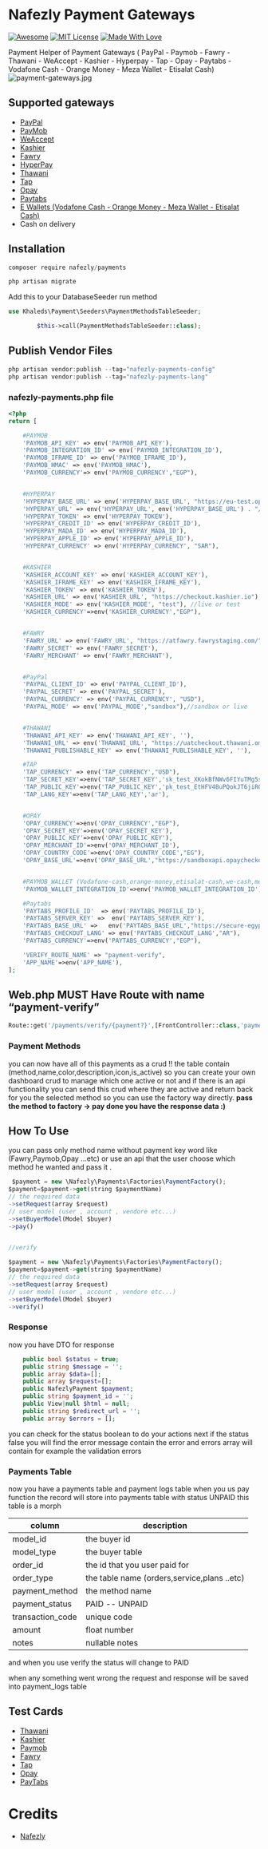 # Nafezly Payment Gateways

[![Awesome](https://cdn.rawgit.com/sindresorhus/awesome/d7305f38d29fed78fa85652e3a63e154dd8e8829/media/badge.svg)](https://github.com/sindresorhus/awesome)
[![MIT License](https://img.shields.io/badge/License-MIT-green.svg)](https://choosealicense.com/licenses/mit/)
[![Made With Love](https://img.shields.io/badge/Made%20With-Love-orange.svg)](https://github.com/chetanraj/awesome-github-badges)

Payment Helper of Payment Gateways ( PayPal - Paymob - Fawry - Thawani - WeAccept - Kashier - Hyperpay - Tap - Opay - Paytabs - Vodafone Cash - Orange Money - Meza Wallet - Etisalat Cash)
![payment-gateways.jpg](https://github.com/nafezly/payments/blob/master/payment-gateways.jpg?raw=true&v=2)


## Supported gateways

- [PayPal](https://paypal.com/)
- [PayMob](https://paymob.com/)
- [WeAccept](https://paymob.com/)
- [Kashier](https://kashier.io/)
- [Fawry](https://fawry.com/)
- [HyperPay](https://www.hyperpay.com/)
- [Thawani](https://thawani.om/)
- [Tap](https://www.tap.company/)
- [Opay](https://www.opaycheckout.com/)
- [Paytabs](https://site.paytabs.com/)
- [E Wallets (Vodafone Cash - Orange Money - Meza Wallet - Etisalat Cash)](https://paymob.com/)
- Cash on delivery

## Installation

```jsx
composer require nafezly/payments

php artisan migrate

```
Add this to your DatabaseSeeder run method
```php
use Khaleds\Payment\Seeders\PaymentMethodsTableSeeder;

        $this->call(PaymentMethodsTableSeeder::class);
````
## Publish Vendor Files

```jsx
php artisan vendor:publish --tag="nafezly-payments-config"
php artisan vendor:publish --tag="nafezly-payments-lang"
```

### nafezly-payments.php file

```php
<?php
return [

    #PAYMOB
    'PAYMOB_API_KEY' => env('PAYMOB_API_KEY'),
    'PAYMOB_INTEGRATION_ID' => env('PAYMOB_INTEGRATION_ID'),
    'PAYMOB_IFRAME_ID' => env('PAYMOB_IFRAME_ID'),
    'PAYMOB_HMAC' => env('PAYMOB_HMAC'),
    'PAYMOB_CURRENCY'=> env('PAYMOB_CURRENCY',"EGP"),


    #HYPERPAY
    'HYPERPAY_BASE_URL' => env('HYPERPAY_BASE_URL', "https://eu-test.oppwa.com"),
    'HYPERPAY_URL' => env('HYPERPAY_URL', env('HYPERPAY_BASE_URL') . "/v1/checkouts"),
    'HYPERPAY_TOKEN' => env('HYPERPAY_TOKEN'),
    'HYPERPAY_CREDIT_ID' => env('HYPERPAY_CREDIT_ID'),
    'HYPERPAY_MADA_ID' => env('HYPERPAY_MADA_ID'),
    'HYPERPAY_APPLE_ID' => env('HYPERPAY_APPLE_ID'),
    'HYPERPAY_CURRENCY' => env('HYPERPAY_CURRENCY', "SAR"),


    #KASHIER
    'KASHIER_ACCOUNT_KEY' => env('KASHIER_ACCOUNT_KEY'),
    'KASHIER_IFRAME_KEY' => env('KASHIER_IFRAME_KEY'),
    'KASHIER_TOKEN' => env('KASHIER_TOKEN'),
    'KASHIER_URL' => env('KASHIER_URL', "https://checkout.kashier.io"),
    'KASHIER_MODE' => env('KASHIER_MODE', "test"), //live or test
    'KASHIER_CURRENCY'=>env('KASHIER_CURRENCY',"EGP"),


    #FAWRY
    'FAWRY_URL' => env('FAWRY_URL', "https://atfawry.fawrystaging.com/"),//https://www.atfawry.com/ for production
    'FAWRY_SECRET' => env('FAWRY_SECRET'),
    'FAWRY_MERCHANT' => env('FAWRY_MERCHANT'),


    #PayPal
    'PAYPAL_CLIENT_ID' => env('PAYPAL_CLIENT_ID'),
    'PAYPAL_SECRET' => env('PAYPAL_SECRET'),
    'PAYPAL_CURRENCY' => env('PAYPAL_CURRENCY', "USD"),
    'PAYPAL_MODE' => env('PAYPAL_MODE',"sandbox"),//sandbox or live


    #THAWANI
    'THAWANI_API_KEY' => env('THAWANI_API_KEY', ''),
    'THAWANI_URL' => env('THAWANI_URL', "https://uatcheckout.thawani.om/"),
    'THAWANI_PUBLISHABLE_KEY' => env('THAWANI_PUBLISHABLE_KEY', ''),

    #TAP
    'TAP_CURRENCY' => env('TAP_CURRENCY',"USD"),
    'TAP_SECRET_KEY'=>env('TAP_SECRET_KEY','sk_test_XKokBfNWv6FIYuTMg5sLPjhJ'),
    'TAP_PUBLIC_KEY'=>env('TAP_PUBLIC_KEY','pk_test_EtHFV4BuPQokJT6jiROls87Y'),
    'TAP_LANG_KEY'=>env('TAP_LANG_KEY','ar'),


    #OPAY
    'OPAY_CURRENCY'=>env('OPAY_CURRENCY',"EGP"),
    'OPAY_SECRET_KEY'=>env('OPAY_SECRET_KEY'),
    'OPAY_PUBLIC_KEY'=>env('OPAY_PUBLIC_KEY'),
    'OPAY_MERCHANT_ID'=>env('OPAY_MERCHANT_ID'),
    'OPAY_COUNTRY_CODE'=>env('OPAY_COUNTRY_CODE',"EG"),
    'OPAY_BASE_URL'=>env('OPAY_BASE_URL',"https://sandboxapi.opaycheckout.com"),//https://api.opaycheckout.com for production


    #PAYMOB_WALLET (Vodafone-cash,orange-money,etisalat-cash,we-cash,meza-wallet) - test phone 01010101010 ,PIN & OTP IS 123456
    'PAYMOB_WALLET_INTEGRATION_ID'=>env('PAYMOB_WALLET_INTEGRATION_ID'),

    #Paytabs
    'PAYTABS_PROFILE_ID'  => env('PAYTABS_PROFILE_ID'),
    'PAYTABS_SERVER_KEY' =>  env('PAYTABS_SERVER_KEY'),
    'PAYTABS_BASE_URL' =>   env('PAYTABS_BASE_URL',"https://secure-egypt.paytabs.com"),
    'PAYTABS_CHECKOUT_LANG' => env('PAYTABS_CHECKOUT_LANG',"AR"),
    'PAYTABS_CURRENCY'=>env('PAYTABS_CURRENCY',"EGP"),

    'VERIFY_ROUTE_NAME' => "payment-verify",
    'APP_NAME'=>env('APP_NAME'),
];
```

## Web.php MUST Have Route with name “payment-verify”

```php
Route::get('/payments/verify/{payment?}',[FrontController::class,'payment_verify'])->name('payment-verify');
```


### Payment Methods
you can now have all of this payments as a crud !!
the table contain (method,name,color,description,icon,is_active) so you can create your own dashboard crud to manage which one active or not and if there is an api functionality you can send this crud where they are active and return back for you the selected method so you can use the factory way directly.
**pass the method to factory -> pay done you have the response data :)**


## How To Use
you can pass only method name without payment key word like (Fawry,Paymob,Opay ...etc)
or  use an api that the user choose which method he wanted and pass it .
```jsx
 $payment = new \Nafezly\Payments\Factories\PaymentFactory();
$payment=$payment->get(string $paymentName)
// the required data
->setRequest(array $request)
// user model (user , account , vendore etc...)
->setBuyerModel(Model $buyer)
->pay()


//verify

$payment = new \Nafezly\Payments\Factories\PaymentFactory();
$payment=$payment->get(string $paymentName)
// the required data
->setRequest(array $request)
// user model (user , account , vendore etc...)
->setBuyerModel(Model $buyer)
->verify()

```



### Response

now you have DTO for response
```php
    public bool $status = true;
    public string $message = '';
    public array $data=[];
    public array $request=[];
    public NafezlyPayment $payment;
    public string $payment_id = '';
    public View|null $html = null;
    public string $redirect_url = '';
    public array $errors = [];
```
 you can check for the status boolean to do your actions next
if the status false you will find the error message contain the error and errors array will contain for example the validation errors

### Payments Table
now you have a payments table and payment logs table when you us pay function
the record will store into payments table with status UNPAID this table is a morph


| column | description |
|--|--|
| model_id | the buyer id |
| model_type | the buyer table |
| order_id | the id that you user paid for |
| order_type | the table name (orders,service,plans ..etc) |
| payment_method | the method name |
| payment_status| PAID -- UNPAID |
| transaction_code| unique code |
| amount	| float number |
| notes	| nullable notes |

and when you use verify the status will change to PAID

when any something went wrong the request and response will be saved into payment_logs table


## Test Cards

- [Thawani](https://docs.thawani.om/docs/thawani-ecommerce-api/ZG9jOjEyMTU2Mjc3-thawani-test-card)
- [Kashier](https://developers.kashier.io/payment/testing)
- [Paymob](https://docs.paymob.com/docs/card-payments)
- [Fawry](https://developer.fawrystaging.com/docs/testing/testing)
- [Tap](https://www.tap.company/eg/en/developers)
- [Opay](https://doc.opaycheckout.com/end-to-end-testing)
- [PayTabs](https://support.paytabs.com/en/support/solutions/articles/60000712315-what-are-the-test-cards-available-to-perform-payments-)

# Credits

- [Nafezly](https://github.com/Nafezly/payments)
